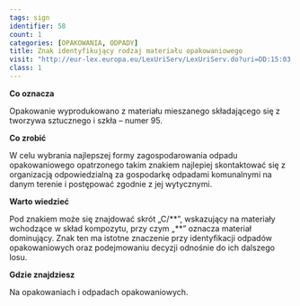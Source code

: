 ```yaml
---
tags: sign
identifier: 58
count: 1
categories: [OPAKOWANIA, ODPADY]
title: Znak identyfikujący rodzaj materiału opakowaniowego
visit: "http://eur-lex.europa.eu/LexUriServ/LexUriServ.do?uri=DD:15:03:31997D0129:PL:PDF"
class: 1
---
```

**Co oznacza**

Opakowanie wyprodukowano z materiału mieszanego składającego się z tworzywa sztucznego i szkła – numer 95.

**Co zrobić**

W celu wybrania najlepszej formy zagospodarowania odpadu opakowaniowego opatrzonego takim znakiem najlepiej skontaktować się z organizacją odpowiedzialną za gospodarkę odpadami komunalnymi na danym terenie i postępować zgodnie z jej wytycznymi.

**Warto wiedzieć**

Pod znakiem może się znajdować skrót „C/\*\*”, wskazujący na materiały wchodzące w skład kompozytu, przy czym „\*\*” oznacza materiał dominujący.
Znak ten ma istotne znaczenie przy identyfikacji odpadów opakowaniowych oraz podejmowaniu decyzji odnośnie do ich dalszego losu.

**Gdzie znajdziesz**

Na opakowaniach i odpadach opakowaniowych.

